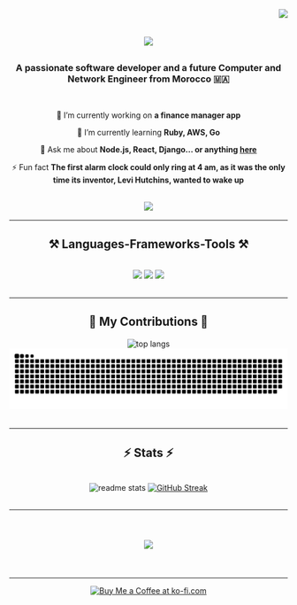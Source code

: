 <img align="right" src="https://visitor-badge.laobi.icu/badge?page_id=chahidanas.chahidanas" />

<h1 align="center">
    <img src="https://readme-typing-svg.herokuapp.com/?font=Righteous&size=35&center=true&vCenter=true&width=500&height=70&duration=4000&lines=Hi+There!+👋;+I'm+Anas+Chahid!;" />
</h1>

<h3 align="center">A passionate software developer and a future Computer and Network Engineer from Morocco 🇲🇦</h3>

<br/>

<div align="center">

🔭 I’m currently working on **a finance manager app**

🌱 I’m currently learning **Ruby, AWS, Go**

💬 Ask me about **Node.js, React, Django... or anything [here](https://github.com/chahidanas/chahidanas/issues)**

⚡ Fun fact **The first alarm clock could only ring at 4 am, as it was the only time its inventor, Levi Hutchins, wanted
to wake up**

 </div>
<br/>
<div align="center"> 
  <a href="https://linkedin.com/in/chahidanas" target="_blank">
  <img src="https://img.shields.io/badge/LinkedIn-0077B5?style=for-the-badge&logo=linkedin&logoColor=white" />
  </a>
</div>

 <hr/>

<h2 align="center">⚒️ Languages-Frameworks-Tools ⚒️</h2>
<br/>
<div align="center">
    <img src="https://skillicons.dev/icons?i=react,bootstrap,mui,html,css,vscode,github,figma,tailwind,git,r" />
    <img src="https://skillicons.dev/icons?i=webstorm,anaconda,androidstudio,arduino,bash,django,docker,emacs,clion,php,phpstorm,postgres,postman" />
    <img src="https://skillicons.dev/icons?i=vite,nodejs,java,python,pycharm,ubuntu,javascript,c,cpp,java,nextjs" /><br>
</div>

<br/>
<hr/>

<div align="center">
  <h2>🐍 My Contributions 🐍</h2>
  <img width=350 align="center" src="https://github-readme-stats.vercel.app/api/top-langs/?username=chahidanas&hide=HTML&langs_count=8&layout=compact&theme=vue-dark&hide_border=true&border_radius=10&size_weight=0.5&count_weight=0.5&exclude_repo=github-readme-stats" alt="top langs" />
 <br>
  <img alt="snake eating my contributions" src="https://raw.githubusercontent.com/chahidanas/chahidanas/output/github-contribution-grid-snake.svg" />
<br/><br/>
</div>

<hr/>

<h2 align="center">⚡ Stats ⚡</h2>
<br>
<div align=center>
  <img height=170 src="https://github-readme-stats.vercel.app/api?username=chahidanas&show_icons=true&theme=vue-dark&hide_border=true&rank_icon=github&border_radius=10" alt="readme stats" />
  <a href="https://git.io/streak-stats"><img src="https://github-readme-streak-stats-three-alpha.vercel.app?user=chahidanas&theme=vue-dark&hide_border=true&border_radius=10&card_width=407&card_height=170" alt="GitHub Streak" /></a>
</div>

<br/>

<hr/>

<br/>

<h3 align="center">
    <img src="https://readme-typing-svg.herokuapp.com/?font=Righteous&size=35&center=true&vCenter=true&width=500&height=70&duration=4000&lines=I'm+always+down+to+work+😁;+Message+me+on+Linkedin!;+See+you+soon+.+.+.+!;+And+thank+you+for+visiting!+✌️;" />
</h3>

<br/>
<hr/>

<div align="center">
<a href='https://ko-fi.com/K3K3ZJ6WW' target='_blank'><img height='64' style='border:0px;height:64px;' src='https://storage.ko-fi.com/cdn/kofi1.png?v=3' border='0' alt='Buy Me a Coffee at ko-fi.com' /></a>
</div>
<br/>
<!---
- 👋 Hi, I’m @chahidanas
- 👀 I’m interested in ...
- 🌱 I’m currently learning ...
- 💞️ I’m looking to collaborate on ...
- 📫 How to reach me ...
- 😄 Pronouns: ...
- ⚡ Fun fact: ...


chahidanas/chahidanas is a ✨ special ✨ repository because its `README.md` (this file) appears on your GitHub profile.
You can click the Preview link to take a look at your changes.
--->

